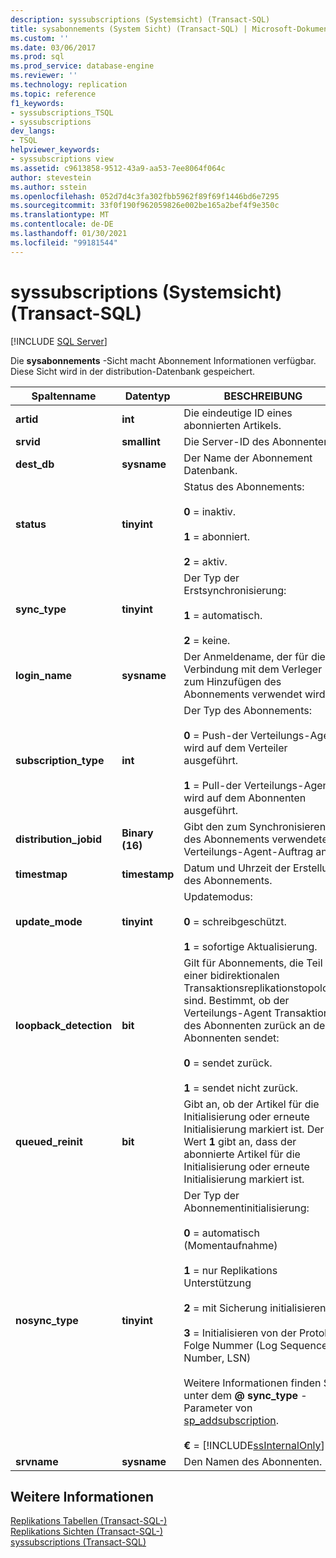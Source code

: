 ```yaml
---
description: syssubscriptions (Systemsicht) (Transact-SQL)
title: sysabonnements (System Sicht) (Transact-SQL) | Microsoft-Dokumentation
ms.custom: ''
ms.date: 03/06/2017
ms.prod: sql
ms.prod_service: database-engine
ms.reviewer: ''
ms.technology: replication
ms.topic: reference
f1_keywords:
- syssubscriptions_TSQL
- syssubscriptions
dev_langs:
- TSQL
helpviewer_keywords:
- syssubscriptions view
ms.assetid: c9613858-9512-43a9-aa53-7ee8064f064c
author: stevestein
ms.author: sstein
ms.openlocfilehash: 052d7d4c3fa302fbb5962f89f69f1446bd6e7295
ms.sourcegitcommit: 33f0f190f962059826e002be165a2bef4f9e350c
ms.translationtype: MT
ms.contentlocale: de-DE
ms.lasthandoff: 01/30/2021
ms.locfileid: "99181544"
---
```

# <a name="syssubscriptions-system-view-transact-sql"></a>syssubscriptions (Systemsicht) (Transact-SQL)
[!INCLUDE [SQL Server](../../includes/applies-to-version/sqlserver.md)]

  Die **sysabonnements** -Sicht macht Abonnement Informationen verfügbar. Diese Sicht wird in der distribution-Datenbank gespeichert.  
  
|Spaltenname|Datentyp|BESCHREIBUNG|  
|-----------------|---------------|-----------------|  
|**artid**|**int**|Die eindeutige ID eines abonnierten Artikels.|  
|**srvid**|**smallint**|Die Server-ID des Abonnenten.|  
|**dest_db**|**sysname**|Der Name der Abonnement Datenbank.|  
|**status**|**tinyint**|Status des Abonnements:<br /><br /> **0** = inaktiv.<br /><br /> **1** = abonniert.<br /><br /> **2** = aktiv.|  
|**sync_type**|**tinyint**|Der Typ der Erstsynchronisierung:<br /><br /> **1** = automatisch.<br /><br /> **2** = keine.|  
|**login_name**|**sysname**|Der Anmeldename, der für die Verbindung mit dem Verleger zum Hinzufügen des Abonnements verwendet wird.|  
|**subscription_type**|**int**|Der Typ des Abonnements:<br /><br /> **0** = Push-der Verteilungs-Agent wird auf dem Verteiler ausgeführt.<br /><br /> **1** = Pull-der Verteilungs-Agent wird auf dem Abonnenten ausgeführt.|  
|**distribution_jobid**|**Binary (16)**|Gibt den zum Synchronisieren des Abonnements verwendeten Verteilungs-Agent-Auftrag an.|  
|**timestmap**|**timestamp**|Datum und Uhrzeit der Erstellung des Abonnements.|  
|**update_mode**|**tinyint**|Updatemodus:<br /><br /> **0** = schreibgeschützt.<br /><br /> **1** = sofortige Aktualisierung.|  
|**loopback_detection**|**bit**|Gilt für Abonnements, die Teil einer bidirektionalen Transaktionsreplikationstopologie sind. Bestimmt, ob der Verteilungs-Agent Transaktionen des Abonnenten zurück an den Abonnenten sendet:<br /><br /> **0** = sendet zurück.<br /><br /> **1** = sendet nicht zurück.|  
|**queued_reinit**|**bit**|Gibt an, ob der Artikel für die Initialisierung oder erneute Initialisierung markiert ist. Der Wert **1** gibt an, dass der abonnierte Artikel für die Initialisierung oder erneute Initialisierung markiert ist.|  
|**nosync_type**|**tinyint**|Der Typ der Abonnementinitialisierung:<br /><br /> **0** = automatisch (Momentaufnahme)<br /><br /> **1** = nur Replikations Unterstützung<br /><br /> **2** = mit Sicherung initialisieren<br /><br /> **3** = Initialisieren von der Protokoll Folge Nummer (Log Sequence Number, LSN)<br /><br /> Weitere Informationen finden Sie unter dem **\@ sync_type** -Parameter von [sp_addsubscription](../../relational-databases/system-stored-procedures/sp-addsubscription-transact-sql.md).<br /><br /> **€** = [!INCLUDE[ssInternalOnly](../../includes/ssinternalonly-md.md)]|  
|**srvname**|**sysname**|Den Namen des Abonnenten.|  
  
## <a name="see-also"></a>Weitere Informationen  
 [Replikations Tabellen &#40;Transact-SQL-&#41;](../../relational-databases/system-tables/replication-tables-transact-sql.md)   
 [Replikations Sichten &#40;Transact-SQL-&#41;](../../relational-databases/system-views/replication-views-transact-sql.md)   
 [syssubscriptions &#40;Transact-SQL&#41;](../../relational-databases/system-tables/syssubscriptions-transact-sql.md)  
  
  
